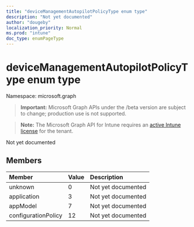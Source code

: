 ```yaml
---
title: "deviceManagementAutopilotPolicyType enum type"
description: "Not yet documented"
author: "dougeby"
localization_priority: Normal
ms.prod: "intune"
doc_type: enumPageType
---
```


# deviceManagementAutopilotPolicyType enum type

Namespace: microsoft.graph

> **Important:** Microsoft Graph APIs under the /beta version are subject to change; production use is not supported.

> **Note:** The Microsoft Graph API for Intune requires an [active Intune license](https://go.microsoft.com/fwlink/?linkid=839381) for the tenant.

Not yet documented

## Members
|Member|Value|Description|
|:---|:---|:---|
|unknown|0|Not yet documented|
|application|3|Not yet documented|
|appModel|7|Not yet documented|
|configurationPolicy|12|Not yet documented|






